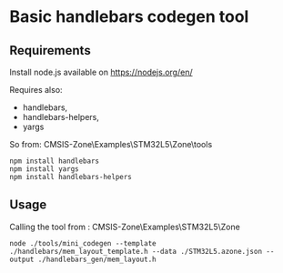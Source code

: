 # Basic handlebars codegen tool

## Requirements

Install node.js available on https://nodejs.org/en/

Requires also:
* handlebars, 
* handlebars-helpers,
* yargs

So from: CMSIS-Zone\Examples\STM32L5\Zone\tools

```
npm install handlebars
npm install yargs
npm install handlebars-helpers
```

## Usage
Calling the tool from : CMSIS-Zone\Examples\STM32L5\Zone  

```
node ./tools/mini_codegen --template ./handlebars/mem_layout_template.h --data ./STM32L5.azone.json --output ./handlebars_gen/mem_layout.h
```

